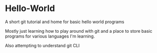 # Hello-World
A short git tutorial and home for basic hello world programs

Mostly just learning how to play around with git and a place to store basic programs for various languages I'm learning. 

Also attempting to understand git CLI
